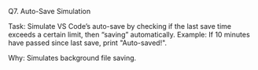 Q7. Auto-Save Simulation

Task: Simulate VS Code’s auto-save by checking if the last save time exceeds a certain limit, then “saving” automatically.
Example: If 10 minutes have passed since last save, print "Auto-saved!".

Why: Simulates background file saving.